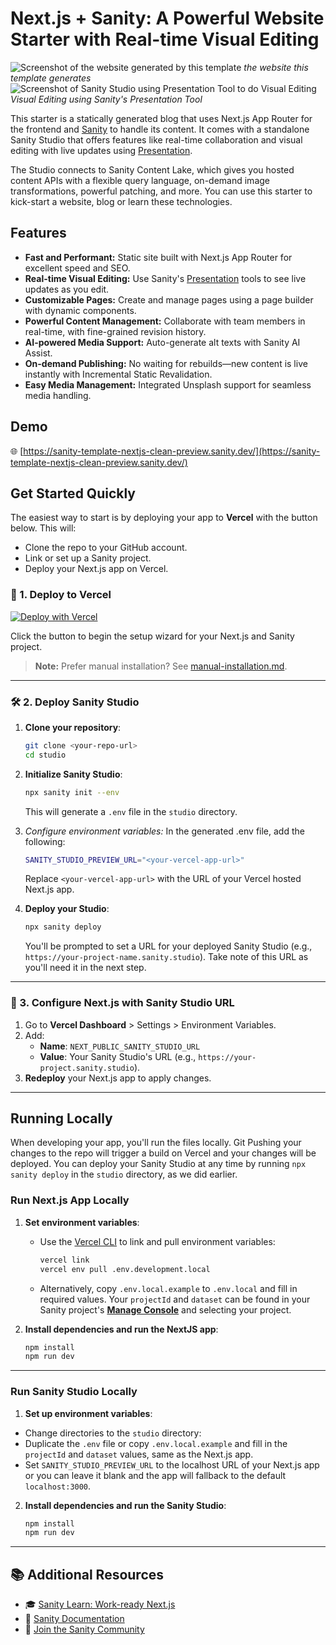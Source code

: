 # Next.js + Sanity: A Powerful Website Starter with Real-time Visual Editing

![Screenshot of the website generated by this template](sanity-nextjs-preview.webp)
_the website this template generates_
![Screenshot of Sanity Studio using Presentation Tool to do Visual Editing](sanity-nextjs-presentation.webp)
_Visual Editing using Sanity's Presentation Tool_

This starter is a statically generated blog that uses Next.js App Router for the frontend and [Sanity][sanity-homepage] to handle its content. It comes with a standalone Sanity Studio that offers features like real-time collaboration and visual editing with live updates using [Presentation][presentation].

The Studio connects to Sanity Content Lake, which gives you hosted content APIs with a flexible query language, on-demand image transformations, powerful patching, and more. You can use this starter to kick-start a website, blog or learn these technologies.

## Features

- **Fast and Performant:** Static site built with Next.js App Router for excellent speed and SEO.
- **Real-time Visual Editing:** Use Sanity's [Presentation](https://www.sanity.io/docs/presentation) tools to see live updates as you edit.
- **Customizable Pages:** Create and manage pages using a page builder with dynamic components.
- **Powerful Content Management:** Collaborate with team members in real-time, with fine-grained revision history.
- **AI-powered Media Support:** Auto-generate alt texts with Sanity AI Assist.
- **On-demand Publishing:** No waiting for rebuilds—new content is live instantly with Incremental Static Revalidation.
- **Easy Media Management:** Integrated Unsplash support for seamless media handling.

## Demo

🌐 [https://sanity-template-nextjs-clean-preview.sanity.dev/](https://sanity-template-nextjs-clean-preview.sanity.dev/)

## Get Started Quickly

The easiest way to start is by deploying your app to **Vercel** with the button below. This will:

- Clone the repo to your GitHub account.
- Link or set up a Sanity project.
- Deploy your Next.js app on Vercel.

### 🚀 1\. **Deploy to Vercel**

[![Deploy with Vercel](https://vercel.com/button)][vercel-deploy]

Click the button to begin the setup wizard for your Next.js and Sanity project.

> **Note:** Prefer manual installation? See [manual-installation.md](manual-installation.md).

---

### 🛠 2\. **Deploy Sanity Studio**

1. **Clone your repository**:

   ```bash
   git clone <your-repo-url>
   cd studio
   ```

2. **Initialize Sanity Studio**:

   ```bash
   npx sanity init --env
   ```

   This will generate a `.env` file in the `studio` directory.

3. _Configure environment variables:_ In the generated .env file, add the following:

   ```bash
   SANITY_STUDIO_PREVIEW_URL="<your-vercel-app-url>"
   ```

   Replace `<your-vercel-app-url>` with the URL of your Vercel hosted Next.js app.

4. **Deploy your Studio**:

   ```bash
   npx sanity deploy
   ```

   You'll be prompted to set a URL for your deployed Sanity Studio (e.g., `https://your-project-name.sanity.studio`). Take note of this URL as you'll need it in the next step.

---

### 🔧 3. **Configure Next.js with Sanity Studio URL**

1.  Go to **Vercel Dashboard** > Settings > Environment Variables.
2.  Add:
    - **Name**: `NEXT_PUBLIC_SANITY_STUDIO_URL`
    - **Value**: Your Sanity Studio's URL (e.g., `https://your-project.sanity.studio`).
3.  **Redeploy** your Next.js app to apply changes.

---

## Running Locally

When developing your app, you'll run the files locally. Git Pushing your changes to the repo will trigger a build on Vercel and your changes will be deployed. You can deploy your Sanity Studio at any time by running `npx sanity deploy` in the `studio` directory, as we did earlier.

### Run Next.js App Locally

1. **Set environment variables**:

   - Use the [Vercel CLI](https://vercel.com/docs/cli) to link and pull environment variables:
     ```bash
     vercel link
     vercel env pull .env.development.local
     ```
   - Alternatively, copy `.env.local.example` to `.env.local` and fill in required values. Your `projectId` and `dataset` can be found in your Sanity project's [**Manage Console**](https://www.sanity.io/manage) and selecting your project.

2. **Install dependencies and run the NextJS app**:

   ```bash
   npm install
   npm run dev
   ```

---

### Run Sanity Studio Locally

1.  **Set up environment variables**:

- Change directories to the `studio` directory:
- Duplicate the `.env` file or copy `.env.local.example` and fill in the `projectId` and `dataset` values, same as the Next.js app.
- Set `SANITY_STUDIO_PREVIEW_URL` to the localhost URL of your Next.js app or you can leave it blank and the app will fallback to the default `localhost:3000`.

2.  **Install dependencies and run the Sanity Studio**:

    ```bash
    npm install
    npm run dev
    ```

---

## 📚 Additional Resources

- 🎓 [Sanity Learn: Work-ready Next.js](https://www.sanity.io/learn/track/work-ready-next-js)
- 📖 [Sanity Documentation](https://www.sanity.io/docs)
- 💬 [Join the Sanity Community](https://slack.sanity.io)

[sanity-homepage]: https://www.sanity.io?utm_source=github.com&utm_medium=referral&utm_campaign=nextjs-v3vercelstarter
[presentation]: https://www.sanity.io/docs/presentation
[vercel-deploy]: https://vercel.com/new/clone?repository-url=https%3A%2F%2Fgithub.com%2Fkenjonespizza%2Fsanity-template-nextjs-clean.git&env=NEXT_PUBLIC_SANITY_STUDIO_URL&project-name=nextjs-sanity-app&repository-name=nextjs-sanity-app&demo-title=NextJS%20Sanity%20Clean%20Starter%20Demo&demo-url=https%3A%2F%2Fsanity-template-nextjs-clean-preview.sanity.dev%2F&demo-image=https%3A%2F%2Fcdn.sanity.io%2Fimages%2Ffkfgfb3d%2Fproduction%2Fbdec8dc8bd60198c011b888d700009e28841601b-1490x878.png%3Ffm-jpg&demo-description=A%20starter%20template%20for%20using%20NextJS%20with%20Sanity&integration-ids=oac_hb2LITYajhRQ0i4QznmKH7gx&root-directory=nextjs-app
